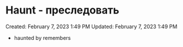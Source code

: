 # Haunt - преследовать

Created: February 7, 2023 1:49 PM
Updated: February 7, 2023 1:49 PM

- haunted by remembers